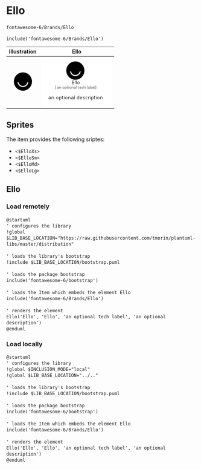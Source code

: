 # Ello


```text
fontawesome-6/Brands/Ello
```

```text
include('fontawesome-6/Brands/Ello')
```



| Illustration | Ello |
| :---: | :---: |
| ![illustration for Illustration](../../fontawesome-6/Brands/Ello.png) | ![illustration for Ello](../../fontawesome-6/Brands/Ello.Local.png) |



## Sprites
The item provides the following sriptes:

- `<$ElloXs>`
- `<$ElloSm>`
- `<$ElloMd>`
- `<$ElloLg>`





## Ello

### Load remotely
```plantuml
@startuml
' configures the library
!global $LIB_BASE_LOCATION="https://raw.githubusercontent.com/tmorin/plantuml-libs/master/distribution"

' loads the library's bootstrap
!include $LIB_BASE_LOCATION/bootstrap.puml

' loads the package bootstrap
include('fontawesome-6/bootstrap')

' loads the Item which embeds the element Ello
include('fontawesome-6/Brands/Ello')

' renders the element
Ello('Ello', 'Ello', 'an optional tech label', 'an optional description')
@enduml
```

### Load locally
```plantuml
@startuml
' configures the library
!global $INCLUSION_MODE="local"
!global $LIB_BASE_LOCATION="../.."

' loads the library's bootstrap
!include $LIB_BASE_LOCATION/bootstrap.puml

' loads the package bootstrap
include('fontawesome-6/bootstrap')

' loads the Item which embeds the element Ello
include('fontawesome-6/Brands/Ello')

' renders the element
Ello('Ello', 'Ello', 'an optional tech label', 'an optional description')
@enduml
```

